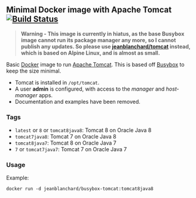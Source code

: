 ## Minimal Docker image with Apache Tomcat [![Build Status](https://travis-ci.org/jeanblanchard/docker-busybox-tomcat.svg?branch=master)](https://travis-ci.org/jeanblanchard/docker-busybox-tomcat)

> **Warning - This image is currently in hiatus, as the base Busybox image cannot run its package manager any more, so I cannot publish any updates. So please use [jeanblanchard/tomcat](https://github.com/jeanblanchard/docker-tomcat) instead, which is based on Alpine Linux, and is almost as small.**

Basic [Docker](https://www.docker.com/) image to run [Apache Tomcat](http://tomcat.apache.org/).
This is based off [Busybox](http://www.busybox.net/) to keep the size minimal.

* Tomcat is installed in `/opt/tomcat`.
* A user **admin** is configured, with access to the _manager_ and _host-manager_ apps.
* Documentation and examples have been removed.


### Tags

* `latest` or `8` or `tomcat8java8`: Tomcat 8 on Oracle Java 8
* `tomcat7java8`: Tomcat 7 on Oracle Java 8
* `tomcat8java7`: Tomcat 8 on Oracle Java 7
* `7` or `tomcat7java7`: Tomcat 7 on Oracle Java 7

### Usage

Example: 

    docker run -d jeanblanchard/busybox-tomcat:tomcat8java8
